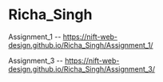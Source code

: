 # Richa_Singh

 
Assignment_1 -- https://nift-web-design.github.io/Richa_Singh/Assignment_1/


Assignment_3 -- https://nift-web-design.github.io/Richa_Singh/Assignment_3/
